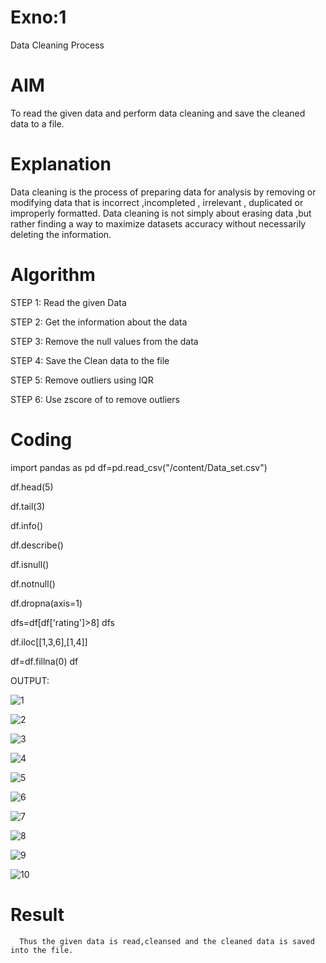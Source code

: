 # Exno:1
Data Cleaning Process

# AIM
To read the given data and perform data cleaning and save the cleaned data to a file.

# Explanation
Data cleaning is the process of preparing data for analysis by removing or modifying data that is incorrect ,incompleted , irrelevant , duplicated or improperly formatted. Data cleaning is not simply about erasing data ,but rather finding a way to maximize datasets accuracy without necessarily deleting the information.

# Algorithm
STEP 1: Read the given Data

STEP 2: Get the information about the data

STEP 3: Remove the null values from the data

STEP 4: Save the Clean data to the file

STEP 5: Remove outliers using IQR

STEP 6: Use zscore of to remove outliers

# Coding
  import pandas as pd
df=pd.read_csv("/content/Data_set.csv")

df.head(5)

df.tail(3)

df.info()

df.describe()

df.isnull()

df.notnull()

df.dropna(axis=1)

dfs=df[df['rating']>8]
dfs

df.iloc[[1,3,6],[1,4]]

df=df.fillna(0)
df      

OUTPUT:

![1](https://github.com/maha712/exno1/assets/121156360/42bd4a2a-8090-4c47-b422-db097a3c4299)

![2](https://github.com/maha712/exno1/assets/121156360/81e64164-561f-46c3-94cf-ca9f1c82f0cb)

![3](https://github.com/maha712/exno1/assets/121156360/d37f3f78-cd0b-4175-bb4e-3d254d4a8997)

![4](https://github.com/maha712/exno1/assets/121156360/8af4fce8-1718-4df0-970a-e68ce39ecb51)

![5](https://github.com/maha712/exno1/assets/121156360/b5cc361b-db32-4700-be4e-7cb00410e22d)

![6](https://github.com/maha712/exno1/assets/121156360/78594c88-48b5-4e13-8ffa-a0ca1ae33e0b)

![7](https://github.com/maha712/exno1/assets/121156360/ffaa11f5-5103-4a32-98b3-f5b3ad04e6c9)

![8](https://github.com/maha712/exno1/assets/121156360/4f8fa7cc-5d20-4f8a-b069-db0b6f1ad2f6)

![9](https://github.com/maha712/exno1/assets/121156360/fb994fc9-8cd5-4587-a5d2-558e46555a84)



![10](https://github.com/maha712/exno1/assets/121156360/96ff5b41-b335-4368-a5ea-9586ccfda075)





# Result
      Thus the given data is read,cleansed and the cleaned data is saved into the file.
